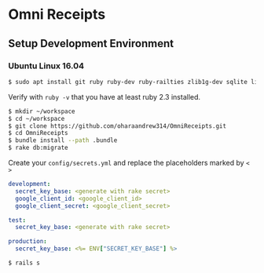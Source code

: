 # Omni Receipts

## Setup Development Environment

### Ubuntu Linux 16.04

```bash
$ sudo apt install git ruby ruby-dev ruby-railties zlib1g-dev sqlite libsqlite3-dev nodejs
```

Verify with `ruby -v` that you have at least ruby 2.3 installed.

```bash
$ mkdir ~/workspace
$ cd ~/workspace
$ git clone https://github.com/oharaandrew314/OmniReceipts.git
$ cd OmniReceipts
$ bundle install --path .bundle
$ rake db:migrate
```

    
Create your `config/secrets.yml` and replace the placeholders marked by `< >`

```yml
development:
  secret_key_base: <generate with rake secret>
  google_client_id: <google_client_id>
  google_client_secret: <google_client_secret>

test:
  secret_key_base: <generate with rake secret>

production:
  secret_key_base: <%= ENV["SECRET_KEY_BASE"] %>
```

```bash
$ rails s
```
